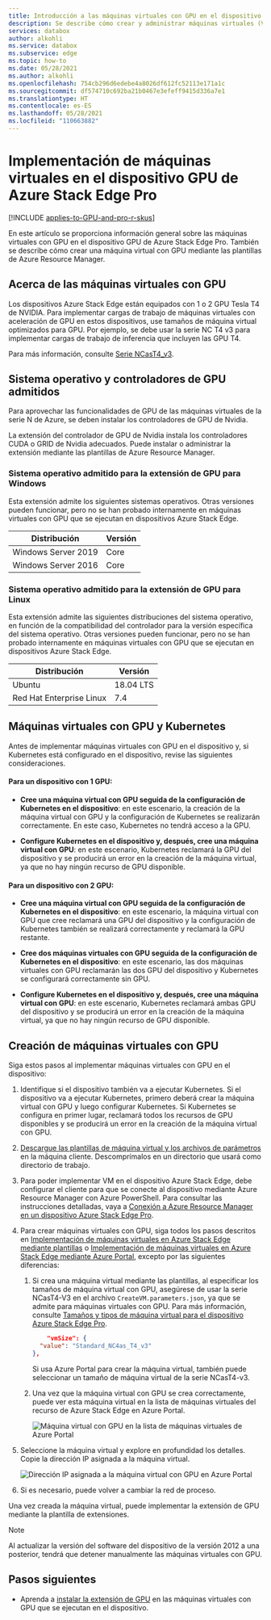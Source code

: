 ```yaml
---
title: Introducción a las máquinas virtuales con GPU en el dispositivo GPU de Azure Stack Edge Pro y cómo implementarlas
description: Se describe cómo crear y administrar máquinas virtuales (VM) con GPU en un dispositivo GPU de Azure Stack Edge Pro mediante plantillas.
services: databox
author: alkohli
ms.service: databox
ms.subservice: edge
ms.topic: how-to
ms.date: 05/28/2021
ms.author: alkohli
ms.openlocfilehash: 754cb296d6edebe4a8026df612fc52113e171a1c
ms.sourcegitcommit: df574710c692ba21b0467e3efeff9415d336a7e1
ms.translationtype: HT
ms.contentlocale: es-ES
ms.lasthandoff: 05/28/2021
ms.locfileid: "110663882"
---
```

# <a name="deploy-gpu-vms-on-your-azure-stack-edge-pro-gpu-device"></a>Implementación de máquinas virtuales en el dispositivo GPU de Azure Stack Edge Pro

[!INCLUDE [applies-to-GPU-and-pro-r-skus](../../includes/azure-stack-edge-applies-to-gpu-pro-r-sku.md)]

En este artículo se proporciona información general sobre las máquinas virtuales con GPU en el dispositivo GPU de Azure Stack Edge Pro. También se describe cómo crear una máquina virtual con GPU mediante las plantillas de Azure Resource Manager. 


## <a name="about-gpu-vms"></a>Acerca de las máquinas virtuales con GPU

Los dispositivos Azure Stack Edge están equipados con 1 o 2 GPU Tesla T4 de NVIDIA. Para implementar cargas de trabajo de máquinas virtuales con aceleración de GPU en estos dispositivos, use tamaños de máquina virtual optimizados para GPU. Por ejemplo, se debe usar la serie NC T4 v3 para implementar cargas de trabajo de inferencia que incluyen las GPU T4. 

Para más información, consulte [Serie NCasT4_v3](../virtual-machines/nct4-v3-series.md).

## <a name="supported-os-and-gpu-drivers"></a>Sistema operativo y controladores de GPU admitidos 

Para aprovechar las funcionalidades de GPU de las máquinas virtuales de la serie N de Azure, se deben instalar los controladores de GPU de Nvidia. 

La extensión del controlador de GPU de Nvidia instala los controladores CUDA o GRID de Nvidia adecuados. Puede instalar o administrar la extensión mediante las plantillas de Azure Resource Manager.

### <a name="supported-os-for-gpu-extension-for-windows"></a>Sistema operativo admitido para la extensión de GPU para Windows

Esta extensión admite los siguientes sistemas operativos. Otras versiones pueden funcionar, pero no se han probado internamente en máquinas virtuales con GPU que se ejecutan en dispositivos Azure Stack Edge.

| Distribución | Versión |
|---|---|
| Windows Server 2019 | Core |
| Windows Server 2016 | Core |

### <a name="supported-os-for-gpu-extension-for-linux"></a>Sistema operativo admitido para la extensión de GPU para Linux

Esta extensión admite las siguientes distribuciones del sistema operativo, en función de la compatibilidad del controlador para la versión específica del sistema operativo. Otras versiones pueden funcionar, pero no se han probado internamente en máquinas virtuales con GPU que se ejecutan en dispositivos Azure Stack Edge.


| Distribución | Versión |
|---|---|
| Ubuntu | 18.04 LTS |
| Red Hat Enterprise Linux | 7.4 |


## <a name="gpu-vms-and-kubernetes"></a>Máquinas virtuales con GPU y Kubernetes

Antes de implementar máquinas virtuales con GPU en el dispositivo y, si Kubernetes está configurado en el dispositivo, revise las siguientes consideraciones.

#### <a name="for-1-gpu-device"></a>Para un dispositivo con 1 GPU: 

- **Cree una máquina virtual con GPU seguida de la configuración de Kubernetes en el dispositivo**: en este escenario, la creación de la máquina virtual con GPU y la configuración de Kubernetes se realizarán correctamente. En este caso, Kubernetes no tendrá acceso a la GPU.

- **Configure Kubernetes en el dispositivo y, después, cree una máquina virtual con GPU**: en este escenario, Kubernetes reclamará la GPU del dispositivo y se producirá un error en la creación de la máquina virtual, ya que no hay ningún recurso de GPU disponible.

#### <a name="for-2-gpu-device"></a>Para un dispositivo con 2 GPU:

- **Cree una máquina virtual con GPU seguida de la configuración de Kubernetes en el dispositivo**: en este escenario, la máquina virtual con GPU que cree reclamará una GPU del dispositivo y la configuración de Kubernetes también se realizará correctamente y reclamará la GPU restante. 

- **Cree dos máquinas virtuales con GPU seguida de la configuración de Kubernetes en el dispositivo**: en este escenario, las dos máquinas virtuales con GPU reclamarán las dos GPU del dispositivo y Kubernetes se configurará correctamente sin GPU. 

- **Configure Kubernetes en el dispositivo y, después, cree una máquina virtual con GPU**: en este escenario, Kubernetes reclamará ambas GPU del dispositivo y se producirá un error en la creación de la máquina virtual, ya que no hay ningún recurso de GPU disponible.

<!--Li indicated that this is fixed. If you have GPU VMs running on your device and Kubernetes is also configured, then anytime the VM is deallocated (when you stop or remove a VM using Stop-AzureRmVM or Remove-AzureRmVM), there is a risk that the Kubernetes cluster will claim all the GPUs available on the device. In such an instance, you will not be able to restart the GPU VMs deployed on your device or create GPU VMs. -->


## <a name="create-gpu-vms"></a>Creación de máquinas virtuales con GPU

Siga estos pasos al implementar máquinas virtuales con GPU en el dispositivo:

1. Identifique si el dispositivo también va a ejecutar Kubernetes. Si el dispositivo va a ejecutar Kubernetes, primero deberá crear la máquina virtual con GPU y luego configurar Kubernetes. Si Kubernetes se configura en primer lugar, reclamará todos los recursos de GPU disponibles y se producirá un error en la creación de la máquina virtual con GPU.

1. [Descargue las plantillas de máquina virtual y los archivos de parámetros](https://aka.ms/ase-vm-templates) en la máquina cliente. Descomprímalos en un directorio que usará como directorio de trabajo.

1. Para poder implementar VM en el dispositivo Azure Stack Edge, debe configurar el cliente para que se conecte al dispositivo mediante Azure Resource Manager con Azure PowerShell. Para consultar las instrucciones detalladas, vaya a [Conexión a Azure Resource Manager en un dispositivo Azure Stack Edge Pro](azure-stack-edge-gpu-connect-resource-manager.md).

1. Para crear máquinas virtuales con GPU, siga todos los pasos descritos en [Implementación de máquinas virtuales en Azure Stack Edge mediante plantillas](azure-stack-edge-gpu-deploy-virtual-machine-templates.md) o [Implementación de máquinas virtuales en Azure Stack Edge mediante Azure Portal](azure-stack-edge-gpu-deploy-virtual-machine-portal.md), excepto por las siguientes diferencias: 

            
    1. Si crea una máquina virtual mediante las plantillas, al especificar los tamaños de máquina virtual con GPU, asegúrese de usar la serie NCasT4-V3 en el archivo `CreateVM.parameters.json`, ya que se admite para máquinas virtuales con GPU. Para más información, consulte [Tamaños y tipos de máquina virtual para el dispositivo Azure Stack Edge Pro](azure-stack-edge-gpu-virtual-machine-sizes.md#ncast4_v3-series-preview).

        ```json
            "vmSize": {
          "value": "Standard_NC4as_T4_v3"
        },
        ```
        Si usa Azure Portal para crear la máquina virtual, también puede seleccionar un tamaño de máquina virtual de la serie NCasT4-v3.

    1. Una vez que la máquina virtual con GPU se crea correctamente, puede ver esta máquina virtual en la lista de máquinas virtuales del recurso de Azure Stack Edge en Azure Portal.

        ![Máquina virtual con GPU en la lista de máquinas virtuales de Azure Portal](media/azure-stack-edge-gpu-deploy-gpu-virtual-machine/list-virtual-machine-1.png)

1. Seleccione la máquina virtual y explore en profundidad los detalles. Copie la dirección IP asignada a la máquina virtual.

    ![Dirección IP asignada a la máquina virtual con GPU en Azure Portal](media/azure-stack-edge-gpu-deploy-gpu-virtual-machine/get-ip-gpu-virtual-machine-1.png)

1. Si es necesario, puede volver a cambiar la red de proceso. 


Una vez creada la máquina virtual, puede implementar la extensión de GPU mediante la plantilla de extensiones.


> [!NOTE]
> Al actualizar la versión del software del dispositivo de la versión 2012 a una posterior, tendrá que detener manualmente las máquinas virtuales con GPU.



## <a name="next-steps"></a>Pasos siguientes

- Aprenda a [instalar la extensión de GPU](azure-stack-edge-gpu-deploy-virtual-machine-install-gpu-extension.md) en las máquinas virtuales con GPU que se ejecutan en el dispositivo.
